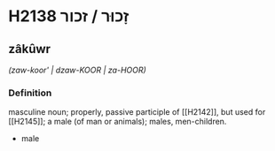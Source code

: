 # H2138 זָכוּר / זכור

## zâkûwr

_(zaw-koor' | dzaw-KOOR | za-HOOR)_

### Definition

masculine noun; properly, passive participle of [[H2142]], but used for [[H2145]]; a male (of man or animals); males, men-children.

- male
